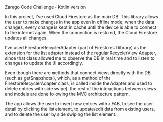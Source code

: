 Zarego Code Challenge - Kotlin version

In this project, I've used Cloud Firestore as the main DB. This library allows the user to make changes in the app even in offline mode; when the data changes, every change is kept in cache until the device is able to connect to the internet again. When the connection is restored, the Cloud Firestore updates all changes.

I've used FirestoreRecyclerAdapter (part of FirestoreUI library) as the extension for the list adapter instead of the regular RecyclerView Adapter, since that class allowed me to observe the DB in real time and to listen to changes to update the UI accordingly.

Even though there are methods that connect views directly with the DB (such as getSnapshots(), which, as a method of the FirestoreRecyclerAdapter class, is called inside the Adapter and used to delete entries with side swipe), the rest of the interactions between views and models are done following the MVC architecture pattern.

The app allows the user to insert new entries with a FAB, to see the user detail by clicking the list element, to update/edit data from existing users, and to delete the user by side swiping the list element.